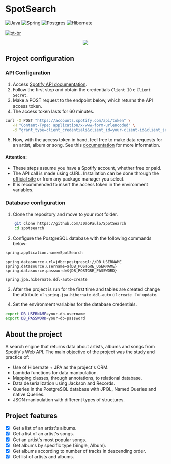 # SpotSearch
![Java](https://img.shields.io/badge/java-%23ED8B00.svg?style=for-the-badge&logo=openjdk&logoColor=white)
![Spring](https://img.shields.io/badge/spring-%236DB33F.svg?style=for-the-badge&logo=spring&logoColor=white)
![Postgres](https://img.shields.io/badge/postgres-%23316192.svg?style=for-the-badge&logo=postgresql&logoColor=white)
![Hibernate](https://img.shields.io/badge/Hibernate-717D36?style=for-the-badge&logo=Hibernate)

[![pt-br](https://img.shields.io/badge/lang-pt--br-green.svg)](https://github.com/J0aoPaulo/SpotSearch/blob/main/README.pt-br.md)

<p align=center>
<img src="https://github.com/J0aoPaulo/SpotSearch/assets/98539735/5252de87-4cd0-442f-9516-a6f25f4bde48">
</p>

## Project configuration

### API Configuration

1.  Access [Spotify API documentation](https://developer.spotify.com/documentation/web-api/tutorials/getting-started).
2.  Follow the first step and obtain the credentials `Client ID` e `Client Secret`.
3.  Make a POST request to the endpoint below, which returns the API access token.
4.  The access token lasts for 60 minutes.

```bash
curl -X POST "https://accounts.spotify.com/api/token" \
   -H "Content-Type: application/x-www-form-urlencoded" \
   -d "grant_type=client_credentials&client_id=your-client-id&client_secret=your-client-secret"
```

5.  Now, with the access token in hand, feel free to make data requests for an artist, album or song. 
    See this [documentation](https://developer.spotify.com/documentation/web-api/reference/search) for more information.

#### Attention:

-   These steps assume you have a Spotify account, whether free or paid.
-   The API call is made using cURL. Installation can be done through the [official site](https://curl.se/download.html) or from any package manager you select.
-   It is recommended to insert the access token in the environment variables.

### Database configuration

1.  Clone the repository and move to your root folder.
```bash
    git clone https://github.com/J0aoPaulo/SpotSearch
    cd spotsearch
```

2.  Configure the PostgreSQL database with the following commands below:

```properties
spring.application.name=SpotSearch

spring.datasource.url=jdbc:postgresql://DB_USERNAME
spring.datasource.username=${DB_POSTGRE_USERNAME}
spring.datasource.password=${DB_POSTGRE_PASSWORD}

spring.jpa.hibernate.ddl-auto=create
```

3.  After the project is run for the first time and tables are created
    change the attribute of `spring.jpa.hibernate.ddl-auto` of `create ` for `update`.

4.  Set the environment variables for the database credentials.

```bash
export DB_USERNAME=your-db-username
export DB_PASSWORD=your-db-password
```

## About the project
A search engine that returns data about artists, albums and songs from Spotify's Web API. The main objective of the project was
the study and practice of:

-   Use of Hibernate + JPA as the project's ORM.
-   Lambda functions for data manipulation.
-   Mapping classes, through annotations, to relational database.
-   Data deserialization using Jackson and Records.
-   Queries in the PostgreSQL database with JPQL, Named Queries and native Queries.
-   JSON manipulation with different types of structures.

## Project features

-   [x] Get a list of an artist's albums.
-   [x] Get a list of an artist's songs.
-   [x] Get an artist's most popular songs.
-   [x] Get albums by specific type (Single, Album).
-   [x] Get albums according to number of tracks in descending order.
-   [x] Get list of artists and albums.
